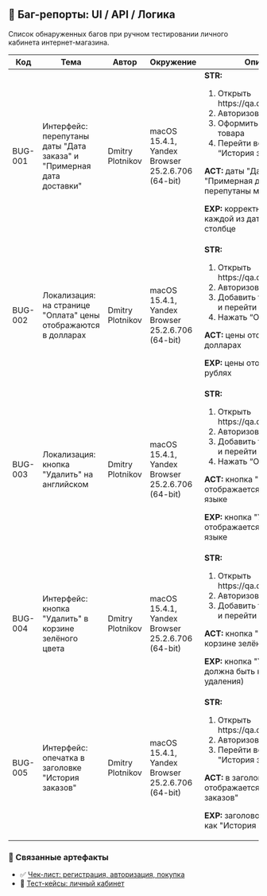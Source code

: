 <h2>🐞 Баг-репорты: UI / API / Логика</h2>

<p>Список обнаруженных багов при ручном тестировании личного кабинета интернет-магазина.</p>

<table>
  <thead>
    <tr>
      <th>Код</th>
      <th>Тема</th>
      <th>Автор</th>
      <th>Окружение</th>
      <th>Описание</th>
      <th>Приоритет</th>
      <th>Проект</th>
      <th>Создано</th>
      <th>Статус</th>
      <th>Тип</th>
    </tr>
  </thead>
  <tbody>
    <tr>
      <td>BUG-001</td>
      <td>Интерфейс: перепутаны даты "Дата заказа" и "Примерная дата доставки"</td>
      <td>Dmitry Plotnikov</td>
      <td>macOS 15.4.1, Yandex Browser 25.2.6.706 (64-bit)</td>
      <td>
        <b>STR:</b>
        <ol>
          <li>Открыть https://qa.demoshopping.ru/</li>
          <li>Авторизоваться</li>
          <li>Оформить заказ любого товара</li>
          <li>Перейти во вкладку “История заказов“</li>
        </ol>
        <p><b>ACT:</b> даты "Дата заказа" и "Примерная дата доставки" перепутаны местами</p>
        <p><b>EXP:</b> корректное отображение каждой из дат в своём столбце</p>
      </td>
      <td>Medium</td>
      <td>История заказов</td>
      <td>2025-05-27</td>
      <td>Новый</td>
      <td>UI / Логика</td>
    </tr>
    <tr>
      <td>BUG-002</td>
      <td>Локализация: на странице "Оплата" цены отображаются в долларах</td>
      <td>Dmitry Plotnikov</td>
      <td>macOS 15.4.1, Yandex Browser 25.2.6.706 (64-bit)</td>
      <td>
        <b>STR:</b>
        <ol>
          <li>Открыть https://qa.demoshopping.ru/</li>
          <li>Авторизоваться</li>
          <li>Добавить товар в корзину и перейти в неё</li>
          <li>Нажать “Оформить заказ”</li>
        </ol>
        <p><b>ACT:</b> цены отображаются в долларах</p>
        <p><b>EXP:</b> цены отображаются в рублях</p>
      </td>
      <td>High</td>
      <td>Оплата</td>
      <td>2025-05-27</td>
      <td>Новый</td>
      <td>Локализация</td>
    </tr>
    <tr>
      <td>BUG-003</td>
      <td>Локализация: кнопка "Удалить" на английском</td>
      <td>Dmitry Plotnikov</td>
      <td>macOS 15.4.1, Yandex Browser 25.2.6.706 (64-bit)</td>
      <td>
        <b>STR:</b>
        <ol>
          <li>Открыть https://qa.demoshopping.ru/</li>
          <li>Авторизоваться</li>
          <li>Добавить товар в корзину и перейти в неё</li>
          <li>Нажать “Оформить заказ”</li>
        </ol>
        <p><b>ACT:</b> кнопка "Удалить" отображается на английском языке</p>
        <p><b>EXP:</b> кнопка "Удалить" отображается на русском языке</p>
      </td>
      <td>Low</td>
      <td>Оплата</td>
      <td>2025-05-27</td>
      <td>Новый</td>
      <td>Локализация</td>
    </tr>
    <tr>
      <td>BUG-004</td>
      <td>Интерфейс: кнопка "Удалить" в корзине зелёного цвета</td>
      <td>Dmitry Plotnikov</td>
      <td>macOS 15.4.1, Yandex Browser 25.2.6.706 (64-bit)</td>
      <td>
        <b>STR:</b>
        <ol>
          <li>Открыть https://qa.demoshopping.ru/</li>
          <li>Авторизоваться</li>
          <li>Добавить товар в корзину и перейти в неё</li>
        </ol>
        <p><b>ACT:</b> кнопка "Удалить" в корзине зелёного цвета</p>
        <p><b>EXP:</b> кнопка "Удалить" должна быть красной (цвет удаления)</p>
      </td>
      <td>Low</td>
      <td>Корзина</td>
      <td>2025-05-27</td>
      <td>Новый</td>
      <td>UI</td>
    </tr>
    <tr>
      <td>BUG-005</td>
      <td>Интерфейс: опечатка в заголовке "История заказов"</td>
      <td>Dmitry Plotnikov</td>
      <td>macOS 15.4.1, Yandex Browser 25.2.6.706 (64-bit)</td>
      <td>
        <b>STR:</b>
        <ol>
          <li>Открыть https://qa.demoshopping.ru/</li>
          <li>Авторизоваться</li>
          <li>Перейти во вкладку "История заказов"</li>
        </ol>
        <p><b>ACT:</b> в заголовке отображается "Исторя заказов"</p>
        <p><b>EXP:</b> заголовок отображается как "История заказов"</p>
      </td>
      <td>Low</td>
      <td>История заказов</td>
      <td>2025-05-27</td>
      <td>Новый</td>
      <td>UI / Контент</td>
    </tr>
  </tbody>
</table>

<h3>🔗 Связанные артефакты</h3>
<ul>
  <li>✅ <a href="https://github.com/KiwiGhxst/WebTesting/blob/main/checklist.md">Чек-лист: регистрация, авторизация, покупка</a></li>
  <li>🧪 <a href="https://github.com/KiwiGhxst/WebTesting/blob/main/test-case.md">Тест-кейсы: личный кабинет</a></li>
</ul>
